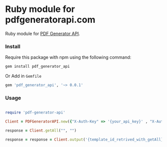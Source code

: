 # Ruby module for pdfgeneratorapi.com
Ruby module for [PDF Generator API](https://pdfgeneratorapi.com).

### Install
Require this package with npm using the following command:
```bash
gem install pdf_generator_api
```
Or Add in `Gemfile`
```bash
gem 'pdf_generator_api', '~> 0.0.1'
```



### Usage
```Ruby

require 'pdf-generator-api'

Client = PDFGeneratorAPI.new({"X-Auth-Key" => '{your_api_key}' , "X-Auth-Secret" => '{your_secret_key}', "X-Auth-Workspace"=> '{your_workplace}', "Content-Type" => "application/json; charset=utf-8", "Accept" => "application/json"})

response = Client.getAll("", "")

response = response = Client.output('{template_id_retrived_with_getAll}', data , "pdf", "Sample Name", {name: "Sample Name", format:"pdf", output: "base64"})
```